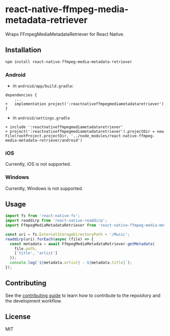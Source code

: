 # react-native-ffmpeg-media-metadata-retriever

Wraps FFmpegMediaMetadataRetriever for React Native.

## Installation

```sh
npm install react-native-ffmpeg-media-metadata-retriever
```

### Android

- in `android/app/build.gradle`:
```
dependencies {
    ...
+   implementation project(':reactnativeffmpegmediametadataretriever')
}
```

- in `android/settings.gradle`
```
+ include ':reactnativeffmpegmediametadataretriever'
+ project(':reactnativeffmpegmediametadataretriever').projectDir = new File(rootProject.projectDir, '../node_modules/react-native-ffmpeg-media-metadata-retriever/android')
```

### iOS

Currently, iOS is not supported.

### Windows

Currently, Windows is not supported.

## Usage

```js
import fs from 'react-native-fs';
import readdirp from 'react-native-readdirp';
import FfmpegMediaMetadataRetriever from 'react-native-ffmpeg-media-metadata-retriever';

const uri = fs.ExternalStorageDirectoryPath + '/Music';
readdirp(uri).forEach(async (file) => {
  const metadata = await FfmpegMediaMetadataRetriever.getMetadata(
    file.path,
    ['title', 'artist']
  ));
  console.log(`${metadata.artist} - ${metadata.title}`);
});
```

## Contributing

See the [contributing guide](CONTRIBUTING.md) to learn how to contribute to the repository and the development workflow.

## License

MIT
